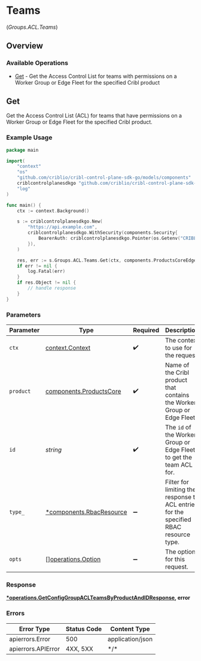 # Teams
(*Groups.ACL.Teams*)

## Overview

### Available Operations

* [Get](#get) - Get the Access Control List for teams with permissions on a Worker Group or Edge Fleet for the specified Cribl product

## Get

Get the Access Control List (ACL) for teams that have permissions on a Worker Group or Edge Fleet for the specified Cribl product.

### Example Usage

<!-- UsageSnippet language="go" operationID="getConfigGroupAclTeamsByProductAndId" method="get" path="/products/{product}/groups/{id}/acl/teams" -->
```go
package main

import(
	"context"
	"os"
	"github.com/criblio/cribl-control-plane-sdk-go/models/components"
	criblcontrolplanesdkgo "github.com/criblio/cribl-control-plane-sdk-go"
	"log"
)

func main() {
    ctx := context.Background()

    s := criblcontrolplanesdkgo.New(
        "https://api.example.com",
        criblcontrolplanesdkgo.WithSecurity(components.Security{
            BearerAuth: criblcontrolplanesdkgo.Pointer(os.Getenv("CRIBLCONTROLPLANE_BEARER_AUTH")),
        }),
    )

    res, err := s.Groups.ACL.Teams.Get(ctx, components.ProductsCoreEdge, "<id>", components.RbacResourceMacros.ToPointer())
    if err != nil {
        log.Fatal(err)
    }
    if res.Object != nil {
        // handle response
    }
}
```

### Parameters

| Parameter                                                                             | Type                                                                                  | Required                                                                              | Description                                                                           |
| ------------------------------------------------------------------------------------- | ------------------------------------------------------------------------------------- | ------------------------------------------------------------------------------------- | ------------------------------------------------------------------------------------- |
| `ctx`                                                                                 | [context.Context](https://pkg.go.dev/context#Context)                                 | :heavy_check_mark:                                                                    | The context to use for the request.                                                   |
| `product`                                                                             | [components.ProductsCore](../../models/components/productscore.md)                    | :heavy_check_mark:                                                                    | Name of the Cribl product that contains the Worker Group or Edge Fleet.               |
| `id`                                                                                  | *string*                                                                              | :heavy_check_mark:                                                                    | The <code>id</code> of the Worker Group or Edge Fleet to get the team ACL for.        |
| `type_`                                                                               | [*components.RbacResource](../../models/components/rbacresource.md)                   | :heavy_minus_sign:                                                                    | Filter for limiting the response to ACL entries for the specified RBAC resource type. |
| `opts`                                                                                | [][operations.Option](../../models/operations/option.md)                              | :heavy_minus_sign:                                                                    | The options for this request.                                                         |

### Response

**[*operations.GetConfigGroupACLTeamsByProductAndIDResponse](../../models/operations/getconfiggroupaclteamsbyproductandidresponse.md), error**

### Errors

| Error Type         | Status Code        | Content Type       |
| ------------------ | ------------------ | ------------------ |
| apierrors.Error    | 500                | application/json   |
| apierrors.APIError | 4XX, 5XX           | \*/\*              |